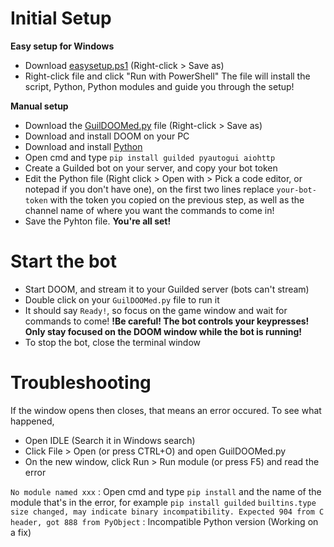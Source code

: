 # Initial Setup
**Easy setup for Windows**
- Download [easysetup.ps1](https://raw.githubusercontent.com/helloyanis/GuilDoomed/main/easysetup.ps1) (Right-click > Save as)
- Right-click file and click "Run with PowerShell"
The file will install the script, Python, Python modules and guide you through the setup!

**Manual setup**
- Download the [GuilDOOMed.py](https://raw.githubusercontent.com/helloyanis/GuilDoomed/main/GuilDOOMed.py) file (Right-click > Save as)
- Download and install DOOM on your PC
- Download and install [Python](https://www.python.org/downloads/)
- Open cmd and type `pip install guilded pyautogui aiohttp`
- Create a Guilded bot on your server, and copy your bot token
- Edit the Python file (Right click > Open with > Pick a code editor, or notepad if you don't have one), on the first two lines replace `your-bot-token` with the token you copied on the previous step, as well as the channel name of where you want the commands to come in!
- Save the Pyhton file. **You're all set!**


# Start the bot
- Start DOOM, and stream it to your Guilded server (bots can't stream)
- Double click on your `GuilDOOMed.py` file to run it
- It should say `Ready!`, so focus on the game window and wait for commands to come!
**!Be careful! The bot controls your keypresses! Only stay focused on the DOOM window while the bot is running!**
- To stop the bot, close the terminal window

# Troubleshooting
If the window opens then closes, that means an error occured. To see what happened,
- Open IDLE (Search it in Windows search)
- Click File > Open (or press CTRL+O) and open GuilDOOMed.py
- On the new window, click Run > Run module (or press F5) and read the error

`No module named xxx` : Open cmd and type `pip install` and the name of the module that's in the error, for example `pip install guilded`
`builtins.type size changed, may indicate binary incompatibility. Expected 904 from C header, got 888 from PyObject` : Incompatible Python version (Working on a fix)
